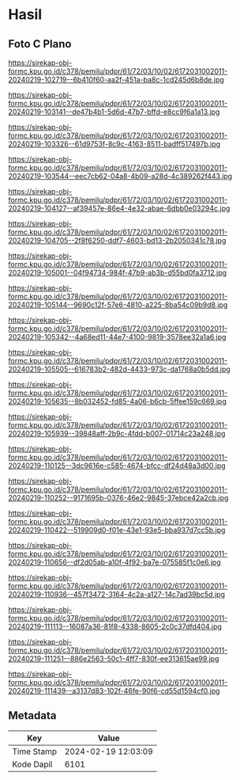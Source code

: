 # Hasil

## Foto C Plano

https://sirekap-obj-formc.kpu.go.id/c378/pemilu/pdpr/61/72/03/10/02/6172031002011-20240219-102719--6b410f60-aa2f-451a-ba8c-1cd245d6b8de.jpg

https://sirekap-obj-formc.kpu.go.id/c378/pemilu/pdpr/61/72/03/10/02/6172031002011-20240219-103141--de47b4b1-5d6d-47b7-bffd-e8cc9f6a1a13.jpg

https://sirekap-obj-formc.kpu.go.id/c378/pemilu/pdpr/61/72/03/10/02/6172031002011-20240219-103326--61d9753f-8c9c-4163-8511-badff517497b.jpg

https://sirekap-obj-formc.kpu.go.id/c378/pemilu/pdpr/61/72/03/10/02/6172031002011-20240219-103544--eec7cb62-04a8-4b09-a28d-4c389262f443.jpg

https://sirekap-obj-formc.kpu.go.id/c378/pemilu/pdpr/61/72/03/10/02/6172031002011-20240219-104127--af39457e-86e4-4e32-abae-6dbb0e03294c.jpg

https://sirekap-obj-formc.kpu.go.id/c378/pemilu/pdpr/61/72/03/10/02/6172031002011-20240219-104705--2f8f6250-ddf7-4603-bd13-2b2050341c78.jpg

https://sirekap-obj-formc.kpu.go.id/c378/pemilu/pdpr/61/72/03/10/02/6172031002011-20240219-105001--04f94734-984f-47b9-ab3b-d55bd0fa3712.jpg

https://sirekap-obj-formc.kpu.go.id/c378/pemilu/pdpr/61/72/03/10/02/6172031002011-20240219-105144--9690c12f-57e6-4810-a225-8ba54c09b9d8.jpg

https://sirekap-obj-formc.kpu.go.id/c378/pemilu/pdpr/61/72/03/10/02/6172031002011-20240219-105342--4a68ed11-44e7-4100-9819-3578ee32a1a6.jpg

https://sirekap-obj-formc.kpu.go.id/c378/pemilu/pdpr/61/72/03/10/02/6172031002011-20240219-105505--616783b2-482d-4433-973c-da1768a0b5dd.jpg

https://sirekap-obj-formc.kpu.go.id/c378/pemilu/pdpr/61/72/03/10/02/6172031002011-20240219-105635--8b032452-fd85-4a06-b6cb-5ffee159c669.jpg

https://sirekap-obj-formc.kpu.go.id/c378/pemilu/pdpr/61/72/03/10/02/6172031002011-20240219-105939--39848aff-2b9c-4fdd-b007-01714c23a248.jpg

https://sirekap-obj-formc.kpu.go.id/c378/pemilu/pdpr/61/72/03/10/02/6172031002011-20240219-110125--3dc9616e-c585-4674-bfcc-df24d48a3d00.jpg

https://sirekap-obj-formc.kpu.go.id/c378/pemilu/pdpr/61/72/03/10/02/6172031002011-20240219-110252--9171695b-0376-46e2-9845-37ebce42a2cb.jpg

https://sirekap-obj-formc.kpu.go.id/c378/pemilu/pdpr/61/72/03/10/02/6172031002011-20240219-110422--519909d0-f01e-43e1-93e5-bba937d7cc5b.jpg

https://sirekap-obj-formc.kpu.go.id/c378/pemilu/pdpr/61/72/03/10/02/6172031002011-20240219-110656--df2d05ab-a10f-4f92-ba7e-075585f1c0e6.jpg

https://sirekap-obj-formc.kpu.go.id/c378/pemilu/pdpr/61/72/03/10/02/6172031002011-20240219-110936--457f3472-3164-4c2a-a127-14c7ad39bc5d.jpg

https://sirekap-obj-formc.kpu.go.id/c378/pemilu/pdpr/61/72/03/10/02/6172031002011-20240219-111113--16087a36-81f8-4338-8605-2c0c37dfd404.jpg

https://sirekap-obj-formc.kpu.go.id/c378/pemilu/pdpr/61/72/03/10/02/6172031002011-20240219-111251--886e2563-50c1-4ff7-830f-ee313615ae99.jpg

https://sirekap-obj-formc.kpu.go.id/c378/pemilu/pdpr/61/72/03/10/02/6172031002011-20240219-111439--a3137d83-102f-46fe-90f6-cd55d1594cf0.jpg


## Metadata

| Key        | Value               |
| ---------- | ------------------- |
| Time Stamp | 2024-02-19 12:03:09 |
| Kode Dapil | 6101                |




